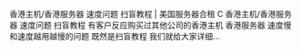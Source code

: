 香港主机/香港服务器 速度问题 扫盲教程 | 美国服务器合租  C 香港主机/香港服务器 速度问题 扫盲教程 有客户反应购买过其他公司的香港主机 香港服务器 速度慢和速度越用越慢的问题 既然是扫盲教程 我们就给大家详细...  ​​​​